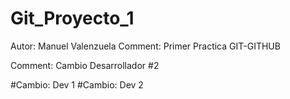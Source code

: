 # Git_Proyecto_1

Autor: Manuel Valenzuela
Comment: Primer Practica GIT-GITHUB

Comment: Cambio Desarrollador #2

#Cambio: Dev 1
#Cambio: Dev 2
